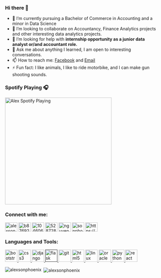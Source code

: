 ### Hi there 👋

- 🌱 I’m currently pursuing a Bachelor of Commerce in Accounting and a minor in Data Science
- 👯 I’m looking to collaborate on Accountancy, Finance Analytics projects and other interesting data analytics projects.
- 🤝 I’m looking for help with **internship opportunity  as a junior data analyst or/and accountant role.**
- 💬 Ask me about anything I learned, I am open to interesting conversations.
- 📫 How to reach me: [Facebook](https://fb.com/nguyenhoangson7777777) and [Email](alexsonphoenix@gmail.com)
- ⚡ Fun fact: I like animals, I like to ride motorbike, and I can make gun shooting sounds.


### Spotify Playing 🎧
[<img src="https://spotify-now-playing.alexsonphoenix.vercel.app/api/spotify" alt="Alex Spotify Playing" width="350" />](https://open.spotify.com/user/qriqfrtyp4w9z0x44sh2uzf6c)

<p align="left">
<h3 align="left">Connect with me:</h3>
<a href="https://twitter.com/alexsonphoenix" target="blank"><img align="center" src="https://cdn.jsdelivr.net/npm/simple-icons@3.0.1/icons/twitter.svg" alt="alexsonphoenix" height="30" width="40" /></a>
<a href="https://linkedin.com/in/b87692170" target="blank"><img align="center" src="https://cdn.jsdelivr.net/npm/simple-icons@3.0.1/icons/linkedin.svg" alt="b87692170" height="30" width="40" /></a>
<a href="https://stackoverflow.com/users/10460645" target="blank"><img align="center" src="https://cdn.jsdelivr.net/npm/simple-icons@3.0.1/icons/stackoverflow.svg" alt="10460645" height="30" width="40" /></a>
<a href="https://kaggle.com/5287282" target="blank"><img align="center" src="https://cdn.jsdelivr.net/npm/simple-icons@3.0.1/icons/kaggle.svg" alt="5287282" height="30" width="40" /></a>
<a href="https://fb.com/nguyenhoangson7777777" target="blank"><img align="center" src="https://cdn.jsdelivr.net/npm/simple-icons@3.0.1/icons/facebook.svg" alt="nguyenhoangson7777777" height="30" width="40" /></a>
<a href="https://instagram.com/sonphoenix" target="blank"><img align="center" src="https://cdn.jsdelivr.net/npm/simple-icons@3.0.1/icons/instagram.svg" alt="sonphoenix" height="30" width="40" /></a>
<a href="/https://alexsonphoenix.herokuapp.com/blog" target="blank"><img align="center" src="https://cdn.jsdelivr.net/npm/simple-icons@3.0.1/icons/rss.svg" alt="https://alexsonphoenix.herokuapp.com/blog" height="30" width="40" /></a>
</p>

<h3 align="left">Languages and Tools:</h3>
<p align="left"> <a href="https://getbootstrap.com" target="_blank"> <img src="https://devicons.github.io/devicon/devicon.git/icons/bootstrap/bootstrap-plain.svg" alt="bootstrap" width="40" height="40"/> </a> <a href="https://www.w3schools.com/css/" target="_blank"> <img src="https://devicons.github.io/devicon/devicon.git/icons/css3/css3-original-wordmark.svg" alt="css3" width="40" height="40"/> </a> <a href="https://www.djangoproject.com/" target="_blank"> <img src="https://devicons.github.io/devicon/devicon.git/icons/django/django-original.svg" alt="django" width="40" height="40"/> </a> <a href="" target="_blank"> <img src="https://www.vectorlogo.zone/logos/pocoo_flask/pocoo_flask-icon.svg" alt="flask" width="40" height="40"/> </a> <a href="https://git-scm.com/" target="_blank"> <img src="https://www.vectorlogo.zone/logos/git-scm/git-scm-icon.svg" alt="git" width="40" height="40"/> </a> <a href="https://www.w3.org/html/" target="_blank"> <img src="https://devicons.github.io/devicon/devicon.git/icons/html5/html5-original-wordmark.svg" alt="html5" width="40" height="40"/> </a> <a href="https://www.linux.org/" target="_blank"> <img src="https://devicons.github.io/devicon/devicon.git/icons/linux/linux-original.svg" alt="linux" width="40" height="40"/> </a> <a href="https://www.oracle.com/" target="_blank"> <img src="https://devicons.github.io/devicon/devicon.git/icons/oracle/oracle-original.svg" alt="oracle" width="40" height="40"/> </a> <a href="https://www.python.org" target="_blank"> <img src="https://devicons.github.io/devicon/devicon.git/icons/python/python-original.svg" alt="python" width="40" height="40"/> </a> <a href="https://reactjs.org/" target="_blank"> <img src="https://devicons.github.io/devicon/devicon.git/icons/react/react-original-wordmark.svg" alt="react" width="40" height="40"/> </a> </p>

<p><img align="left" src="https://github-readme-stats.vercel.app/api/top-langs/?username=alexsonphoenix&layout=compact" alt="alexsonphoenix" /></p>

<p>&nbsp;<img align="center" src="https://github-readme-stats.vercel.app/api?username=alexsonphoenix&show_icons=true" alt="alexsonphoenix" /></p>
